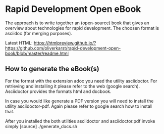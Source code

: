 # Rapid Development Open eBook
The approach is to write together an (open-source) book that gives an overview about technologies for rapid development. The choosen format is asciidoc (for merging purposes).

Latest HTML:
https://htmlpreview.github.io/?https://github.com/oliverkarst/rapid-development-open-book/blob/master/readme.html


## How to generate the eBook(s)
For the format with the extension adoc you need the utility asciidoctor. For retrieving and installing it please refer to the web (google search). Asciidoctor provides the formats html and docbook.

In case you would like generate a PDF version you will need to install the utility asciidoctor-pdf. Again please refer to google search how to install that.

After you installed the both utilities asciidoctor and asciidoctor.pdf invoke simply
[source]
./generate_docs.sh

